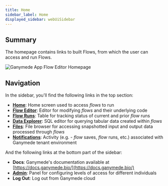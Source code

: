```yaml
---
title: Home
sidebar_label: Home
displayed_sidebar: webUiSidebar
---
```



## Summary

The homepage contains links to built Flows, from which the user can access and run Flows.

![Ganymede App Flow Editor Homepage](https://ganymede-bio.mo.cloudinary.net/apiServer/HomeScreen_20221216.png)

## Navigation

In the sidebar, you'll find the following links in the top section:

- [**Home**](./Home.md): Home screen used to access _flows_ to run
- [**Flow Editor**](./FlowEditor.md): Editor for modifying _flows_ and their underlying code
- [**Flow Runs**](./FlowRuns.md): Table for tracking status of current and prior _flow_ runs
- [**Data Explorer**](./DataExplorer.md): SQL editor for querying tabular data created within _flows_
- [**Files**](./Files.md): File browser for accessing snapshotted input and output data processed through _flows_
- [**Notifications**](./Notifications.md): Activity (e.g. - _flow_ saves, _flow_ runs, etc.) associated with Ganymede tenant environment

And the following links at the bottom part of the sidebar:

- **Docs**: Ganymede's documentation available at [https://docs.ganymede.bio/](https://docs.ganymede.bio/) 
- [**Admin**](./AdminControls.md): Panel for configuring levels of access for different individuals
- **Log Out**: Log out from Ganymede cloud